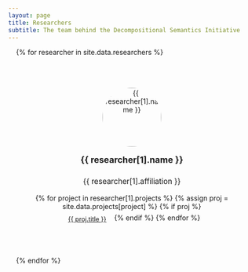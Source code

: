 ```yaml
---
layout: page
title: Researchers
subtitle: The team behind the Decompositional Semantics Initiative
---
```


<div class="researcher-grid">
{% for researcher in site.data.researchers %}
    <div class="researcher-card">
        <a href="{{ researcher[1].website }}">
            <img src="{{ site.url }}/assets/img/{{ researcher[0] }}.jpg" 
                 class="researcher-img" 
                 alt="{{ researcher[1].name }}"
                 onerror="this.src='{{ site.url }}/assets/img/default-avatar.png'">
        </a>
        <h3><a href="{{ researcher[1].website }}">{{ researcher[1].name }}</a></h3>
        <p>{{ researcher[1].affiliation }}</p>
        <div class="researcher-projects">
            {% for project in researcher[1].projects %}
                {% assign proj = site.data.projects[project] %}
                {% if proj %}
                    <a href="{{ '/projects/' | append: proj.url | relative_url }}" class="project-tag">
                        {{ proj.title }}
                    </a>
                {% endif %}
            {% endfor %}
        </div>
    </div>
{% endfor %}
</div>

<style>
.researcher-grid {
    display: grid;
    grid-template-columns: repeat(auto-fit, minmax(300px, 1fr));
    gap: 2rem;
    padding: 0 1rem; /* Add padding to prevent edge overflow */
    max-width: 100%; /* Ensure grid doesn't exceed container */
}

/* Remove fixed columns - let auto-fit handle it */
@media (min-width: 1200px) {
    .researcher-grid {
        gap: 2.5rem;
        padding: 0; /* Remove padding on larger screens */
    }
}

.researcher-card {
    text-align: center;
    padding: 2rem 1rem;
    background: var(--bg-card);
    border-radius: 20px;
    border: 1px solid var(--border);
    transition: all 0.3s ease;
    display: flex;
    flex-direction: column;
    align-items: center;
    min-width: 0; /* Prevent flex items from overflowing */
    overflow: hidden; /* Hide any overflow */
}

.researcher-card:hover {
    transform: translateY(-5px);
    box-shadow: 0 10px 30px var(--shadow-primary);
}

.researcher-img {
    width: 120px;
    height: 120px;
    border-radius: 50%;
    margin-bottom: 1rem;
    border: 4px solid var(--border);
    transition: all 0.3s ease;
    object-fit: cover;
}

.researcher-card:hover .researcher-img {
    border-color: var(--accent-primary);
}

.researcher-card h3 {
    font-size: 1.1rem;
    margin: 0 0 0.5rem;
    width: 100%;
}

.researcher-card h3 a {
    color: var(--text-primary);
    text-decoration: none;
    display: block;
    white-space: nowrap;
    overflow: hidden;
    text-overflow: ellipsis;
}

.researcher-card h3 a:hover {
    color: var(--accent-primary);
}

.researcher-card p {
    font-size: 0.95rem;
    color: var(--text-secondary);
    margin-bottom: 1rem;
    width: 100%;
    white-space: nowrap;
    overflow: hidden;
    text-overflow: ellipsis;
}

.researcher-projects {
    margin-top: auto;
    display: flex;
    flex-wrap: wrap;
    gap: 0.4rem;
    justify-content: center;
    width: 100%;
}

.project-tag {
    background: var(--bg-secondary);
    padding: 0.25rem 0.6rem;
    border-radius: 15px;
    font-size: 0.8rem;
    color: var(--text-secondary);
    transition: all 0.3s ease;
    white-space: nowrap;
}

.project-tag:hover {
    background: var(--accent-primary);
    color: white;
}

/* Responsive adjustments */
@media (max-width: 768px) {
    .researcher-grid {
        grid-template-columns: repeat(auto-fit, minmax(280px, 1fr));
        gap: 1.5rem;
    }
    
    .researcher-card {
        padding: 1.5rem 1rem;
    }
}

@media (max-width: 480px) {
    .researcher-grid {
        grid-template-columns: 1fr;
        padding: 0;
    }
}
</style>